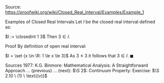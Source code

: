 # 

Source: https://proofwiki.org/wiki/Closed_Real_Interval/Examples/Example_1

Examples of Closed Real Intervals
Let $I$ be the closed real interval defined as:

$I := \closedint 1 3$
Then $3 \in I$.


Proof
By definition of open real interval:

$I = \set {x \in \R: 1 \le x \le 3}$
As $3 \le 3$ it follows that $3 \in I$.
$\blacksquare$


Sources
1977: K.G. Binmore: Mathematical Analysis: A Straightforward Approach ... (previous) ... (next): $\S 2$: Continuum Property: Exercise: $\S 2.10 \ (1) \ \text{(v)}$




